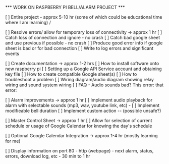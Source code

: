 *** WORK ON RASPBERRY PI BELL/ALARM PROJECT ***

[ ] Entire project - approx 5-10 hr (some of which could be educational time where I am learning) \/

[ ] Resolve errors/ allow for temporary loss of connectivity -> approx 1 hr
	[ ] Catch loss of connection and ignore - no crash
	[ ] Catch bad google sheet and use previous if possible - no crash
	[ ] Produce good error info if google sheet is bad or for bad connection
		[ ] Write to log errors and significant events

[ ] Create documentation -> approx 1-2 hrs
	[ ] How to install software onto new raspberry pi
	[ ] Setting up a Google API Service account and obtaining key file
	[ ] How to create compatible Google sheet(s)
	[ ] How to troubleshoot a problem
	[ ] Wiring diagram/audio diagram showing relay wiring and sound system wiring
	[ ] FAQ - Audio sounds bad? This error: that error:

[ ] Alarm improvements -> approx 1 hr
	[ ] Implement audio playback for alarm with selectable sounds (mp3, wav, youtube link, etc) - 
	[ ] Implement modifieable bell duration
	[ ] Implement custom action -- (possible unsafe?)

[ ] Master Control Sheet -> approx 1 hr
	[ ] Allow for selection of current schedule or usage of Google Calendar for knowing the day's schedule

[ ] Optional Google Calendar Integration -> approx 1-4 hr (mostly learning for me)

[ ] Display information on port 80 - http (webpage) - next alarm, status, errors, download log, etc - 30 min to 1 hr 



